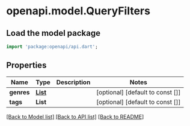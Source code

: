 # openapi.model.QueryFilters

## Load the model package
```dart
import 'package:openapi/api.dart';
```

## Properties
Name | Type | Description | Notes
------------ | ------------- | ------------- | -------------
**genres** | [**List<NameGuidPair>**](NameGuidPair.md) |  | [optional] [default to const []]
**tags** | **List<String>** |  | [optional] [default to const []]

[[Back to Model list]](../README.md#documentation-for-models) [[Back to API list]](../README.md#documentation-for-api-endpoints) [[Back to README]](../README.md)


